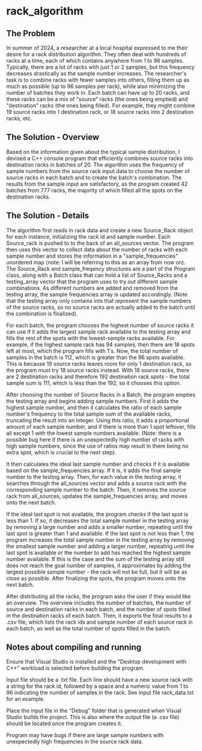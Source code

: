 # rack_algorithm

## The Problem

In summer of 2024, a researcher at a local hospital expressed to me their desire for a rack distribution algorithm. They often deal with hundreds of racks at a time, each of which contains anywhere from 1 to 96 samples. Typically, there are a lot of racks with just 1 or 2 samples, but this frequency decreases drastically as the sample number increases. The researcher's task is to combine racks with fewer samples into others, filling them up as much as possible (up to 96 samples per rack), while also minimizing the number of batches they work in. Each batch can have up to 20 racks, and these racks can be a mix of "source" racks (the ones being emptied) and "destination" racks (the ones being filled). For example, they might combine 19 source racks into 1 destination rack, or 18 source racks into 2 destination racks, etc.

## The Solution - Overview

Based on the information given about the typical sample distribution, I devised a C++ console program that efficiently combines source racks into destination racks in batches of 20. The algorithm uses the frequency of sample numbers from the source rack input data to choose the number of source racks in each batch and to create the batch's combination. The results from the sample input are satisfactory, as the program created 42 batches from 777 racks, the majority of which filled all the spots on the destination racks.

## The Solution - Details

The algorithm first reads in rack data and create a new Source_Rack object for each instance, initializing the rack id and sample number. Each Source_rack is pushed to to the back of an all_sources vector. The program then uses this vector to collect data about the number of racks with each sample number and stores the information in a "sample_frequencies" unordered map (note: I will be referring to this as an array from now on). The Source_Rack and sample_freqency structures are a part of the Program class, along with a Batch class that can hold a list of Source_Racks and a testing_array vector that the program uses to try out different sample combinations. As different numbers are added and removed from the testing array, the sample frequencies array is updated accordingly. (Note that the testing array only contains ints that represent the sample numbers of the source racks, so no source racks are actually added to the batch until the combination is finalized).

For each batch, the program chooses the highest number of source racks it can use if it adds the largest sample rack available to the testing array and fills the rest of the spots with the lowest-sample racks available. For example, if the highest sample rack has 94 samples, then there are 18 spots left at most, which the program fills with 1's. Now, the total number of samples in the batch is 112, which is greater than the 96 spots available. This is because 19 source racks leaves room for only 1 destination rack, so the program must try 18 source racks instead. With 18 source racks, there are 2 destination racks and therefore 192 destination rack spots - the total sample sum is 111, which is less than the 192, so it chooses this option.

After choosing the number of Source Racks in a Batch, the program empties the testing array and begins adding sample numbers. First it adds the highest sample number, and then it calculates the ratio of each sample number's frequency to the total sample sum of the available racks, truncating the result into an integer. Using this ratio, it adds a proportional amount of each sample number, and if there is more than 1 spot leftover, fills all except 1 with the lowest sample numbers available. (Note: there is a possible bug here if there is an unexpectedly high number of racks with high sample numbers, since the use of ratios may result in there being no extra spot, which is crucial to the next step).

It then calculates the ideal last sample number and checks if it is available based on the sample_frequencies array. If it is, it adds the final sample number to the testing array. Then, for each value in the testing array, it searches through the all_sources vector and adds a source rack with the corresponding sample number to the batch. Then, it removes the source rack from all_sources, updates the sample_frequencies array, and moves onto the next batch.

If the ideal last spot is not available, the program checks if the last spot is less than 1. If so, it decreases the total sample number in the testing array by removing a large number and adds a smaller number, repeating until the last spot is greater than 1 and available. If the last spot is not less than 1, the program increases the total sample number in the testing array by removing the smallest sample number and adding a larger number, repeating until the last spot is available or the number to add has reached the highest sample number available. If this is the case and the sum of the testing array still does not reach the goal number of samples, it approximates by adding the largest possible sample number - the rack will not be full, but it will be as close as possible. After finalizing the spots, the program moves onto the next batch.

After distributing all the racks, the program asks the user if they would like an overview. The overview includes the number of batches, the number of source and destination racks in each batch, and the number of spots filled in the destination racks of each batch. Then, it exports the final results to a .csv file, which lists the rack ids and sample number of each source rack in each batch, as well as the total number of spots filled in the batch.

## Notes about compiling and running
Ensure that Visual Studio is installed and the "Desktop development with C++" workload is selected before building the program.

Input file should be a .txt file. Each line should have a new source rack with a string for the rack id, followed by a space and a numeric value from 1 to 96 indicating the number of samples in the rack. See input file rack_data.txt for an example.

Place the input file in the "Debug" folder that is generated when Visual Studio builds the project. This is also where the output file (a .csv file) should be located once the program creates it.

Program may have bugs if there are large sample numbers with unexpectedly high frequencies in the source rack data.
